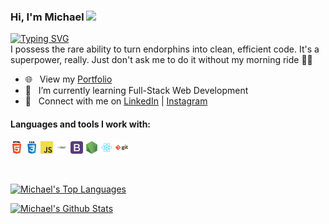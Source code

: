 ### Hi, I'm Michael <img src="https://media.giphy.com/media/hvRJCLFzcasrR4ia7z/giphy.gif" width="25px">
[![Typing SVG](https://readme-typing-svg.demolab.com?font=&weight=200&size=15&duration=4000&pause=2000&color=74eabc&background=FFFFFF00&lines=I'm+a+Front-End+Web+Developer)](https://git.io/typing-svg)<br/>
I possess the rare ability to turn endorphins into clean, efficient code. It's a superpower, really. Just don't ask me to do it without my morning ride 🚴🏼

- 🌐 &nbsp; View my [Portfolio](https://michaelyeates.co.uk)
- 🌱 &nbsp; I’m currently learning Full-Stack Web Development
- 💬 &nbsp;	Connect with me on [LinkedIn](https://www.linkedin.com/in/mdyeates/) | [Instagram](https://www.instagram.com/michael.yeates)

#### Languages and tools I work with:

<code><img height="20" src="https://raw.githubusercontent.com/github/explore/80688e429a7d4ef2fca1e82350fe8e3517d3494d/topics/html/html.png"></code>
<code><img height="20" src="https://raw.githubusercontent.com/github/explore/80688e429a7d4ef2fca1e82350fe8e3517d3494d/topics/css/css.png"></code>
<code><img height="20" src="https://raw.githubusercontent.com/github/explore/80688e429a7d4ef2fca1e82350fe8e3517d3494d/topics/javascript/javascript.png"></code>
<code><img height="20" src="https://raw.githubusercontent.com/github/explore/80688e429a7d4ef2fca1e82350fe8e3517d3494d/topics/jquery/jquery.png"></code>
<code><img height="20" src="https://raw.githubusercontent.com/github/explore/80688e429a7d4ef2fca1e82350fe8e3517d3494d/topics/bootstrap/bootstrap.png"></code>
<code><img height="20" src="https://raw.githubusercontent.com/github/explore/80688e429a7d4ef2fca1e82350fe8e3517d3494d/topics/nodejs/nodejs.png"></code>
<code><img height="20" src="https://raw.githubusercontent.com/github/explore/80688e429a7d4ef2fca1e82350fe8e3517d3494d/topics/react/react.png"></code>
<code><img height="20" src="https://raw.githubusercontent.com/github/explore/80688e429a7d4ef2fca1e82350fe8e3517d3494d/topics/git/git.png"></code>

<br />

<a href="https://github.com/anuraghazra/github-readme-stats"><img alt="Michael's Top Languages" src="https://github-readme-stats.vercel.app/api/top-langs/?username=mdyeates&langs_count=8&layout=compact&hide_border=false&bg_color=0d1117&title_color=74eabc" height="192px"/></a>

<a href="https://github.com/anuraghazra/github-readme-stats"><img alt="Michael's Github Stats" src="https://denvercoder1-github-readme-stats.vercel.app/api/?username=mdyeates&show_icons=true&include_all_commits=true&count_private=true&hide_border=false&bg_color=0d1117&title_color=74eabc" height="192px"/></a>

